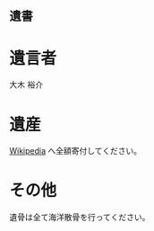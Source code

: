 遺書
---

# 遺言者
大木 裕介

# 遺産
[Wikipedia](https://ja.wikipedia.org) へ全額寄付してください。

# その他
遺骨は全て海洋散骨を行ってください。
